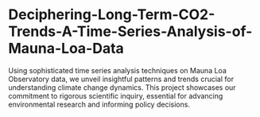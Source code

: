# Deciphering-Long-Term-CO2-Trends-A-Time-Series-Analysis-of-Mauna-Loa-Data
Using sophisticated time series analysis techniques on Mauna Loa Observatory data, we unveil insightful patterns and trends crucial for understanding climate change dynamics. This project showcases our commitment to rigorous scientific inquiry, essential for advancing environmental research and informing policy decisions.
